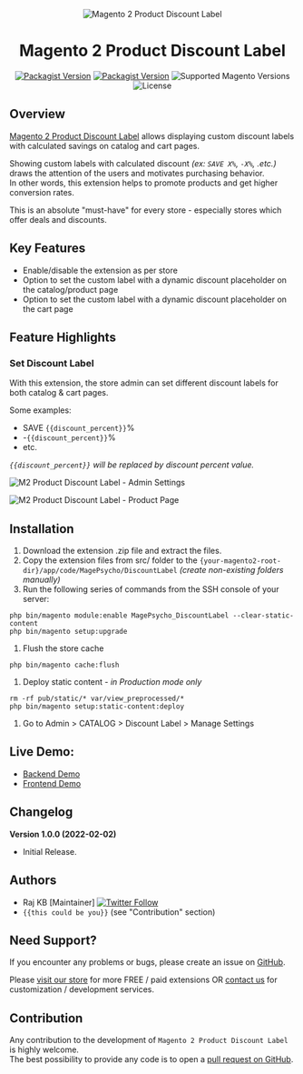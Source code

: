 <div align="center">

![Magento 2 Product Discount Label](https://i.imgur.com/d8QEHRb.png)
# Magento 2 Product Discount Label

</div>

<div align="center">

[![Packagist Version](https://img.shields.io/packagist/v/magepsycho/magento2-module-product-discount-label?style=for-the-badge)](https://packagist.org/packages/magepsycho/magento2-module-product-discount-label)
[![Packagist Version](https://img.shields.io/packagist/dt/magepsycho/magento2-module-product-discount-label.svg?style=for-the-badge)](https://packagist.org/packages/magepsycho/magento2-module-product-discount-label/stats)
![Supported Magento Versions](https://img.shields.io/badge/magento-%202.3_|_2.4-brightgreen.svg?logo=magento&longCache=true&style=for-the-badge)
![License](https://img.shields.io/github/license/magepsycho/product-discount-label?color=%23234&style=for-the-badge)

</div>

## Overview
[Magento 2 Product Discount Label](https://www.magepsycho.com/magento2-product-discount-label.html) allows displaying custom discount labels with calculated savings on catalog and cart pages.

Showing custom labels with calculated discount *(ex: `SAVE X%`, `-X%`, .etc.)* draws the attention of the users and motivates purchasing behavior.  
In other words, this extension helps to promote products and get higher conversion rates.

This is an absolute "must-have" for every store - especially stores which offer deals and discounts.

## Key Features
* Enable/disable the extension as per store
* Option to set the custom label with a dynamic discount placeholder on the catalog/product page
* Option to set the custom label with a dynamic discount placeholder on the cart page

## Feature Highlights

### Set Discount Label
With this extension, the store admin can set different discount labels for both catalog & cart pages.

Some examples:
* SAVE `{{discount_percent}}`%
* -`{{discount_percent}}`%
* etc.

*`{{discount_percent}}` will be replaced by discount percent value.*

![M2 Product Discount Label - Admin Settings](https://www.magepsycho.com/media/catalog/product/2/0/20-m2-discount-label-admin-label-settings.png)

![M2 Product Discount Label - Product Page](https://www.magepsycho.com/media/catalog/product/5/0/50-m2-discount-label-storefront-samples.png)

## Installation
1. Download the extension .zip file and extract the files.
1. Copy the extension files from src/ folder to the `{your-magento2-root-dir}/app/code/MagePsycho/DiscountLabel` *(create non-existing folders manually)*
1. Run the following series of commands from the SSH console of your server:
```
php bin/magento module:enable MagePsycho_DiscountLabel --clear-static-content
php bin/magento setup:upgrade
```
1. Flush the store cache
```
php bin/magento cache:flush
```
1. Deploy static content - *in Production mode only*
```
rm -rf pub/static/* var/view_preprocessed/*
php bin/magento setup:static-content:deploy
```
1. Go to Admin > CATALOG > Discount Label > Manage Settings

## Live Demo:

* [Backend Demo](http://m2default.mage-expo.com/savvy-shoulder-tote.html)
* [Frontend Demo](http://m2default.mage-expo.com/admin_m2demo/?module=discountlabel)

## Changelog

**Version 1.0.0 (2022-02-02)**

* Initial Release.

## Authors

- Raj KB [Maintainer] [![Twitter Follow](https://img.shields.io/twitter/follow/rajkbnp.svg?style=social)](https://twitter.com/rajkbnp)
- `{{this could be you}}` (see "Contribution" section)

## Need Support?
If you encounter any problems or bugs, please create an issue on [GitHub](https://github.com/MagePsycho/magento2-product-discount-label/issues).

Please [visit our store](https://www.magepsycho.com/extensions/magento-2.html) for more FREE / paid extensions OR [contact us](https://magepsycho.com/contact) for customization / development services.

## Contribution
Any contribution to the development of `Magento 2 Product Discount Label` is highly welcome.  
The best possibility to provide any code is to open a [pull request on GitHub](https://github.com/MagePsycho/magento2-product-discount-label/pulls).
